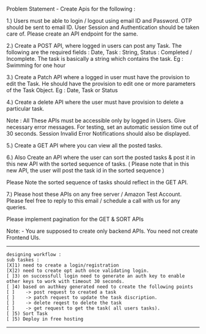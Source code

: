 Problem Statement - Create Apis for the following :

1.) Users must be able to login / logout using email ID and Password. OTP should be sent to email ID. User Session and Authentication should be taken care of. Please create an API endpoint for the same.

2.) Create a POST API,  where logged in users can post any Task. The following are the required fields : Date, Task : String,  Status : Completed / Incomplete. The task is basically a string which contains the task. Eg : Swimming for one hour

3.) Create a Patch API where a logged in user must have the provision to edit the Task. He should have the provision to edit one or more parameters of the Task Object. Eg : Date, Task or Status

4.) Create a delete API where the user must have provision to delete a particular task.

Note : All These APIs must be accessible only by logged in Users. Give necessary error messages. For testing, set an automatic session time out of 30 seconds. Session Invalid Error Notifications should also be displayed.

5.) Create a GET API where you can view all the posted tasks.

6.) Also Create an API where the user can sort the posted tasks & post it in this new API with the sorted sequence of tasks. ( Please note that in this new API, the user will post the task id in the sorted sequence )

Please Note the sorted sequence of tasks should reflect in the GET API.

7.) Please host these APIs on any free server / Amazon Test Account. Please feel free to reply to this email / schedule a call with us for any queries.

Please implement pagination for the GET & SORT APIs

Note: - You are supposed to create only backend APIs. You need not create Frontend UIs.

--------------------------
```
designing workflow :
sub taskes :  
[X]1) need to create a login/registration 
[X]2) need to create opt auth once validating login.
[ ]3) on successfull login need to generate an auth key to enable other keys to work with timeout 30 seconds.
[ ]4) based on authkey generated need to create the following points
[ ]    -> post request to created a task
[ ]    -> patch request to update the task discription.
[ ]    -> delete reqest to delete the task 
[ ]    -> get request to get the task( all users tasks).
[ ]5) Sort Task
[ ]5) Deploy in free hosting
```

--------------
